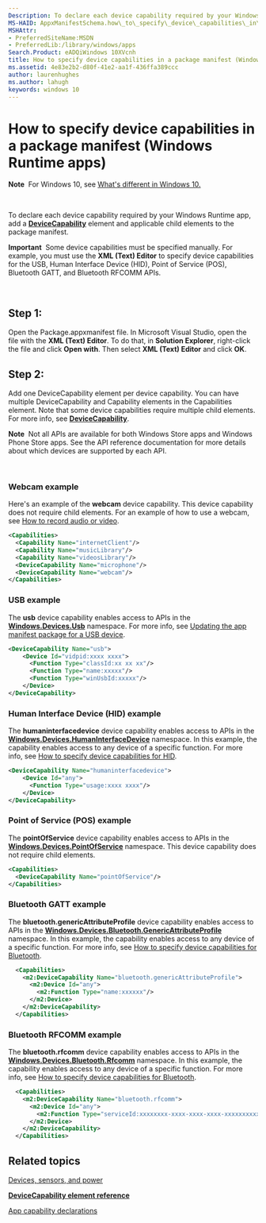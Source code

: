 ```yaml
---
Description: To declare each device capability required by your Windows Runtime app, add a DeviceCapability element and applicable child elements to the package manifest.
MS-HAID: AppxManifestSchema.how\_to\_specify\_device\_capabilities\_in\_a\_package\_manifest
MSHAttr:
- PreferredSiteName:MSDN
- PreferredLib:/library/windows/apps
Search.Product: eADQiWindows 10XVcnh
title: How to specify device capabilities in a package manifest (Windows Runtime apps)
ms.assetid: 4e83e2b2-d80f-41e2-aa1f-436ffa389ccc
author: laurenhughes
ms.author: lahugh
keywords: windows 10
---
```


# How to specify device capabilities in a package manifest (Windows Runtime apps)


**Note**  For Windows 10, see [What's different in Windows 10.](uapmanifestschema/what-s-changed-in-windows-10.md)

 

To declare each device capability required by your Windows Runtime app, add a [**DeviceCapability**](https://msdn.microsoft.com/library/windows/apps/br211430) element and applicable child elements to the package manifest.

**Important**  Some device capabilities must be specified manually. For example, you must use the **XML (Text) Editor** to specify device capabilities for the USB, Human Interface Device (HID), Point of Service (POS), Bluetooth GATT, and Bluetooth RFCOMM APIs.

 

## Step 1:


Open the Package.appxmanifest file. In Microsoft Visual Studio, open the file with the **XML (Text) Editor**. To do that, in **Solution Explorer**, right-click the file and click **Open with**. Then select **XML (Text) Editor** and click **OK**.

## Step 2:


Add one DeviceCapability element per device capability. You can have multiple DeviceCapability and Capability elements in the Capabilities element. Note that some device capabilities require multiple child elements. For more info, see [**DeviceCapability**](https://msdn.microsoft.com/library/windows/apps/br211430).

**Note**  Not all APIs are available for both Windows Store apps and Windows Phone Store apps. See the API reference documentation for more details about which devices are supported by each API.

 

### Webcam example

Here's an example of the **webcam** device capability. This device capability does not require child elements. For an example of how to use a webcam, see [How to record audio or video](https://msdn.microsoft.com/library/windows/apps/hh452798).

```XML
<Capabilities>
  <Capability Name="internetClient"/>
  <Capability Name="musicLibrary"/>
  <Capability Name="videosLibrary"/>
  <DeviceCapability Name="microphone"/>
  <DeviceCapability Name="webcam"/>
</Capabilities>
```

### USB example

The **usb** device capability enables access to APIs in the [**Windows.Devices.Usb**](https://msdn.microsoft.com/library/windows/apps/dn278466) namespace. For more info, see [Updating the app manifest package for a USB device](http://go.microsoft.com/fwlink/p/?LinkId=302259).

```XML
<DeviceCapability Name="usb">
    <Device Id="vidpid:xxxx xxxx">
      <Function Type="classId:xx xx xx"/>
      <Function Type="name:xxxxx"/>
      <Function Type="winUsbId:xxxxx"/>
    </Device>
</DeviceCapability>
```

### Human Interface Device (HID) example

The **humaninterfacedevice** device capability enables access to APIs in the [**Windows.Devices.HumanInterfaceDevice**](https://msdn.microsoft.com/library/windows/apps/dn264174) namespace. In this example, the capability enables access to any device of a specific function. For more info, see [How to specify device capabilities for HID](how-to-specify-device-capabilities-for-hid.md).

```XML
<DeviceCapability Name="humaninterfacedevice">
    <Device Id="any">
      <Function Type="usage:xxxx xxxx"/>
    </Device>
</DeviceCapability>
```

### Point of Service (POS) example

The **pointOfService** device capability enables access to APIs in the [**Windows.Devices.PointOfService**](https://msdn.microsoft.com/library/windows/apps/dn298071) namespace. This device capability does not require child elements.

```XML
<Capabilities>
  <DeviceCapability Name="pointOfService"/>
</Capabilities>
```

### Bluetooth GATT example

The **bluetooth.genericAttributeProfile** device capability enables access to APIs in the [**Windows.Devices.Bluetooth.GenericAttributeProfile**](https://msdn.microsoft.com/library/windows/apps/dn297685) namespace. In this example, the capability enables access to any device of a specific function. For more info, see [How to specify device capabilities for Bluetooth](how-to-specify-device-capabilities-for-bluetooth.md).

```XML
  <Capabilities>
    <m2:DeviceCapability Name="bluetooth.genericAttributeProfile">
      <m2:Device Id="any">
        <m2:Function Type="name:xxxxxx"/>
      </m2:Device>
    </m2:DeviceCapability>
  </Capabilities>
```

### Bluetooth RFCOMM example

The **bluetooth.rfcomm** device capability enables access to APIs in the [**Windows.Devices.Bluetooth.Rfcomm**](https://msdn.microsoft.com/library/windows/apps/dn263529) namespace. In this example, the capability enables access to any device of a specific function. For more info, see [How to specify device capabilities for Bluetooth](how-to-specify-device-capabilities-for-bluetooth.md).

```XML
  <Capabilities>
    <m2:DeviceCapability Name="bluetooth.rfcomm">
      <m2:Device Id="any">
        <m2:Function Type="serviceId:xxxxxxxx-xxxx-xxxx-xxxx-xxxxxxxxxxxx"/>
      </m2:Device>
    </m2:DeviceCapability>
  </Capabilities>
```

## Related topics


[Devices, sensors, and power](https://msdn.microsoft.com/library/windows/apps/mt204543)

[**DeviceCapability element reference**](https://msdn.microsoft.com/library/windows/apps/br211430)

[App capability declarations](https://msdn.microsoft.com/windows/uwp/packaging/app-capability-declarations)

 

 



